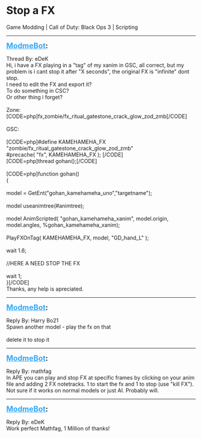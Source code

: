 # Stop a FX
Game Modding | Call of Duty: Black Ops 3 | Scripting

---
<strong style="font-size: 1.4em;"><span style="text-decoration: underline;text-decoration-color: #34a7f9;"><span style="color:#34a7f9;">ModmeBot</span></span>:</strong>

<p>Thread By: eDeK<br />Hi, i have a FX playing in a &quot;tag&quot; of my xanim in GSC, all correct, but my problem is i cant stop it after &quot;X seconds&quot;, the original FX is &quot;infinite&quot; dont stop.<br />I need to edit the FX and export it?<br />To do something in CSC?<br />Or other thing i forget?<br /> <br />Zone:<br />[CODE=php]fx,zombie/fx_ritual_gatestone_crack_glow_zod_zmb[/CODE]<br /> <br />GSC:<br /> <br />[CODE=php]#define KAMEHAMEHA_FX			&quot;zombie/fx_ritual_gatestone_crack_glow_zod_zmb&quot;<br />#precache( &quot;fx&quot;, KAMEHAMEHA_FX ); [/CODE]<br />[CODE=php]thread gohan();[/CODE]<br /> <br />[CODE=php]function gohan()<br />{           <br />          <br />    model = GetEnt(&quot;gohan_kamehameha_uno&quot;,&quot;targetname&quot;);      <br />                     <br />    model useanimtree(#animtree);<br /><br />    model AnimScripted( &quot;gohan_kamehameha_xanim&quot;, model.origin, model.angles, %gohan_kamehameha_xanim);<br /><br />    PlayFXOnTag( KAMEHAMEHA_FX, model, &quot;GD_hand_L&quot; ); <br />       <br />    wait 1.6;<br /><br />    //HERE A NEED STOP THE FX<br /><br />    wait 1;<br />}[/CODE]<br />Thanks, any help is apreciated.</p>

---
<strong style="font-size: 1.4em;"><span style="text-decoration: underline;text-decoration-color: #34a7f9;"><span style="color:#34a7f9;">ModmeBot</span></span>:</strong>

<p>Reply By: Harry Bo21<br />Spawn another model - play the fx on that<br /> <br />delete it to stop it</p>

---
<strong style="font-size: 1.4em;"><span style="text-decoration: underline;text-decoration-color: #34a7f9;"><span style="color:#34a7f9;">ModmeBot</span></span>:</strong>

<p>Reply By: mathfag<br />In APE you can play and stop FX at specific frames by clicking on your anim file and adding 2 FX notetracks. 1 to start the fx and 1 to stop (use &quot;kill FX&quot;). Not sure if it works on normal models or just AI. Probably will.</p>

---
<strong style="font-size: 1.4em;"><span style="text-decoration: underline;text-decoration-color: #34a7f9;"><span style="color:#34a7f9;">ModmeBot</span></span>:</strong>

<p>Reply By: eDeK<br />Work perfect Mathfag, 1 Million of thanks!</p>
